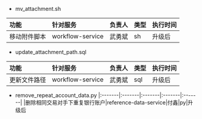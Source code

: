 - mv_attachment.sh

|功能|针对服务|负责人|类型|执行时间|
|:-------|:-------|:-------|:-------|:-------|
|移动附件脚本|workflow-service|武勇斌|sh|升级后

- update_attachment_path.sql

|功能|针对服务|负责人|类型|执行时间|
|:-------|:-------|:-------|:-------|:-------|
|更新文件路径|workflow-service|武勇斌|sql|升级后

- remove_repeat_account_data.py
|:-------|:-------|:-------|:-------|:-------|
|删除相同交易对手下重复银行账户|reference-data-service|付鑫|py|升级后